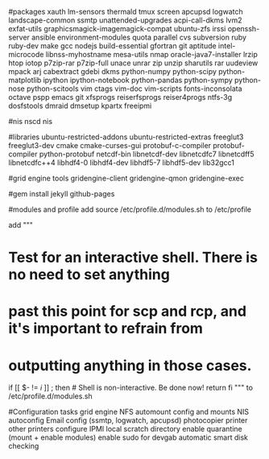 #packages
xauth
lm-sensors
thermald
tmux
screen
apcupsd
logwatch
landscape-common
ssmtp
unattended-upgrades
acpi-call-dkms
lvm2
exfat-utils
graphicsmagick-imagemagick-compat
ubuntu-zfs
irssi
openssh-server
ansible
environment-modules
quota
parallel
cvs
subversion
ruby
ruby-dev
make
gcc
nodejs
build-essential
gfortran
git
aptitude
intel-microcode
libnss-myhostname
mesa-utils
nmap
oracle-java7-installer
lrzip
htop
iotop
p7zip-rar
p7zip-full
unace
unrar
zip
unzip
sharutils
rar
uudeview
mpack
arj
cabextract
gdebi
dkms
python-numpy
python-scipy
python-matplotlib
ipython
ipython-notebook
python-pandas
python-sympy
python-nose
python-scitools
vim
ctags
vim-doc
vim-scripts
fonts-inconsolata
octave
pspp
emacs
git
xfsprogs
reiserfsprogs
reiser4progs
ntfs-3g
dosfstools
dmraid
dmsetup
kpartx
freeipmi


#nis
nscd
nis

#libraries
ubuntu-restricted-addons
ubuntu-restricted-extras
freeglut3
freeglut3-dev
cmake
cmake-curses-gui
protobuf-c-compiler
protobuf-compiler
python-protobuf
netcdf-bin
libnetcdf-dev
libnetcdfc7
libnetcdff5
libnetcdfc++4
libhdf4-0
libhdf4-dev
libhdf5-7
libhdf5-dev
lib32gcc1

#grid engine tools
gridengine-client
gridengine-qmon
gridengine-exec

#gem install
jekyll
github-pages

#modules and profile
add source /etc/profile.d/modules.sh to /etc/profile

add
"""
# Test for an interactive shell.  There is no need to set anything
# past this point for scp and rcp, and it's important to refrain from
# outputting anything in those cases.
if [[ $- != *i* ]] ; then
        # Shell is non-interactive.  Be done now!
        return
fi
"""
to /etc/profile.d/modules.sh

#Configuration tasks
grid engine
NFS automount config and mounts
NIS autoconfig
Email config (ssmtp, logwatch, apcupsd)
photocopier printer
other printers
configure IPMI
local scratch directory
enable quarantine (mount + enable modules)
enable sudo for devgab
automatic smart disk checking
